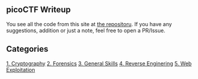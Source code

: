 ## picoCTF Writeup

You see all the code from this site at [the repositoru](https://github.com/bytetool59/picoCTF/). If you have any suggestions, addition or just a note, feel free to open a PR/Issue.

## Categories
[1. Cryptography]()
[2. Forensics]()
[3. General Skills]()
[4. Reverse Enginering]()
[5. Web Exploitation]()
